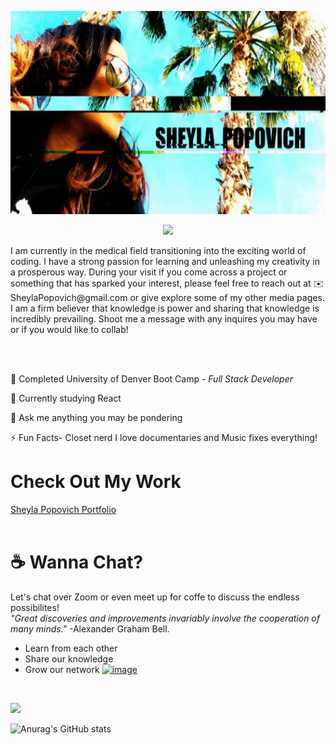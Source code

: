 

<p align= "center" > <img src="https://github.com/SheylaPopovich/SheylaPopovich/blob/main/pop-giphy.gif" alt="alt text" width="700" height="325"></p>


<p align="center">
 <img src="https://readme-typing-svg.herokuapp.com/?lines=Hey,+there!!+I'm+Sheyla+Popovich✌👩;........welcome+to+my+page!!!"
      </p>


<p> I am currently in the medical field transitioning into the  exciting world of coding. I have a strong passion for learning and unleashing my creativity in a prosperous way. During your visit if you come across a project or something that has sparked your interest, please feel free to reach out at ✉️ SheylaPopovich@gmail.com or give explore some of my other media pages. I am a firm believer that knowledge is power and sharing that knowledge is incredibly prevailing. Shoot me a message with any inquires you may have or if you would like to collab!</p>
<br>
</br>

💼 Completed University of Denver Boot Camp - _Full Stack Developer_

🚧 Currently studying React

💬 Ask me anything you may be pondering 

⚡ Fun Facts- Closet nerd I love documentaries and Music fixes everything! 
</br>
 

# Check Out My Work
[Sheyla Popovich Portfolio](https://sheylapopovich.github.io/sheyla-michelle-popovich/)
<br>
<br>

# ☕ Wanna Chat?
Let's chat over Zoom or even meet up for coffe to discuss the endless possibilites!<br>_"Great discoveries and improvements invariably involve the cooperation of many minds."_ <span>-Alexander Graham Bell.</span>
  *  Learn from each other
  *  Share our knowledge
  *  Grow our network
   [![image](https://user-images.githubusercontent.com/84256748/132616434-3aa62bb9-5e2e-4eb3-94a4-34ebe9d9eaa0.png)](https://www.linkedin.com/in/sheyla-popovich-fsd/)
<br>

<p>
 <img src="https://github-readme-streak-stats.herokuapp.com/?user=SheylaPopovich&theme=holi-theme"]"https://git.io/streak-stats">
</p>

![Anurag's GitHub stats](https://github-readme-stats.vercel.app/api?username=sheylapopovich&theme=nightowl&show_icons=true)
 
 
